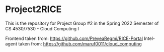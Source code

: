 # Project2RICE
This is the repository for Project Group #2 in the Spring 2022 Semester of CS 4530/7530 - Cloud Computing I

Frontend taken from: https://github.com/PreyeaRegmi/RICE-Portal
Intel-agent taken from: https://github.com/maruf0011/cloud_computing

